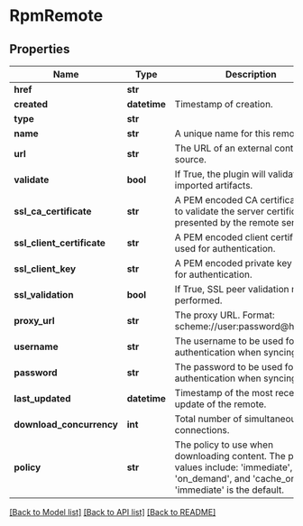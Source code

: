 # RpmRemote

## Properties
Name | Type | Description | Notes
------------ | ------------- | ------------- | -------------
**href** | **str** |  | [optional] 
**created** | **datetime** | Timestamp of creation. | [optional] 
**type** | **str** |  | [optional] 
**name** | **str** | A unique name for this remote. | 
**url** | **str** | The URL of an external content source. | 
**validate** | **bool** | If True, the plugin will validate imported artifacts. | [optional] 
**ssl_ca_certificate** | **str** | A PEM encoded CA certificate used to validate the server certificate presented by the remote server. | [optional] 
**ssl_client_certificate** | **str** | A PEM encoded client certificate used for authentication. | [optional] 
**ssl_client_key** | **str** | A PEM encoded private key used for authentication. | [optional] 
**ssl_validation** | **bool** | If True, SSL peer validation must be performed. | [optional] 
**proxy_url** | **str** | The proxy URL. Format: scheme://user:password@host:port | [optional] 
**username** | **str** | The username to be used for authentication when syncing. | [optional] 
**password** | **str** | The password to be used for authentication when syncing. | [optional] 
**last_updated** | **datetime** | Timestamp of the most recent update of the remote. | [optional] 
**download_concurrency** | **int** | Total number of simultaneous connections. | [optional] 
**policy** | **str** | The policy to use when downloading content. The possible values include: &#39;immediate&#39;, &#39;on_demand&#39;, and &#39;cache_only&#39;. &#39;immediate&#39; is the default. | [optional] [default to 'immediate']

[[Back to Model list]](../README.md#documentation-for-models) [[Back to API list]](../README.md#documentation-for-api-endpoints) [[Back to README]](../README.md)


